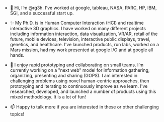 - 👋 Hi, I’m @rg3h. I've worked at google, tableau, NASA, PARC, HP, IBM, SGI, and a successful start up.


- ✨ My Ph.D. is in Human Computer Interaction (HCI) and realtime interactive 3D graphics. I have worked on many different projects including information interaction, data visualization, VR/AR, retail of the future, mobile devices, television, interactive public displays, travel, genetics, and healthcare. I've launched products, run labs, worked on a Mars mission, had my work presented at google I/O and at google all hands.


- 👀 I enjoy rapid prototyping and collaborating on small teams. I’m currently working on a "next web" model for information gathering, organizing, presenting and sharing (GOPS). I am interested in challenging problems using novel human-centric approaches, then prototyping and iterating to continuously improve as we learn. I've researched, developed, and launched a number of products using this mixed methodology. It is a lot of fun!


- 📫 Happy to talk more if you are interested in these or other challenging topics!

<!---
rg3h/rg3h is a ✨ special ✨ repository because its `README.md` (this file) appears on your GitHub profile.
You can click the Preview link to take a look at your changes.
--->
